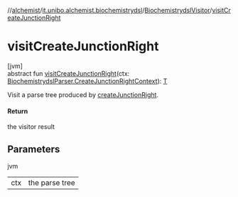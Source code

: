 //[alchemist](../../../index.md)/[it.unibo.alchemist.biochemistrydsl](../index.md)/[BiochemistrydslVisitor](index.md)/[visitCreateJunctionRight](visit-create-junction-right.md)

# visitCreateJunctionRight

[jvm]\
abstract fun [visitCreateJunctionRight](visit-create-junction-right.md)(ctx: [BiochemistrydslParser.CreateJunctionRightContext](../-biochemistrydsl-parser/-create-junction-right-context/index.md)): [T](../../it.unibo.alchemist.model.implementations.conditions/-generic-molecule-present/index.md)

Visit a parse tree produced by [createJunctionRight](../-biochemistrydsl-parser/create-junction-right.md).

#### Return

the visitor result

## Parameters

jvm

| | |
|---|---|
| ctx | the parse tree |
